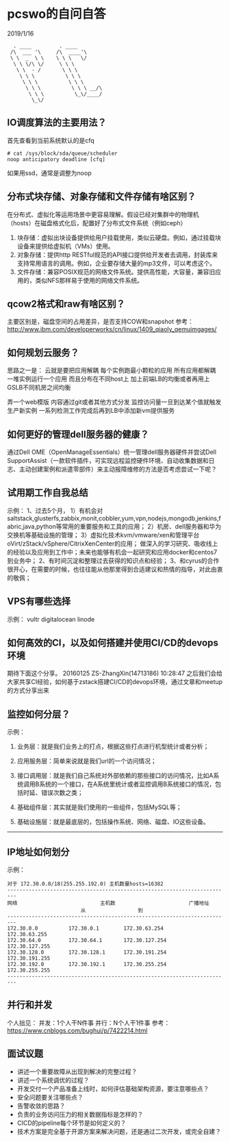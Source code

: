 # pcswo的自问自答

2019/1/16

```
  . ____         . ____
 /\  ___ '\     /\  ____'\
 \ \  _  \ \    \ \ \   \/
  \ \ \/\ \/     \ \ \
   \ \  - /       \ \ \
    \ \ \          \ \ \
     \ \ \          \ \ \
      \ \ \          \ \ \ __/\
       \ \ \          \_\/____/
        \_\/
```



## IO调度算法的主要用法？

首先查看到当前系统默认的是cfq
```
# cat /sys/block/sda/queue/scheduler
noop anticipatory deadline [cfq]
```
如果用ssd，通常是调整为noop


## 分布式块存储、对象存储和文件存储有啥区别？

在分布式、虚拟化等运用场景中更容易理解。假设已经对集群中的物理机（hosts）在磁盘格式化后，配置好了分布式文件系统（例如ceph）
1. 块存储：虚拟出块设备提供给用户挂载使用，类似云硬盘。例如，通过挂载块设备来提供给虚拟机（VMs）使用。
2. 对象存储：提供http RESTful规范的API接口提供给开发者去调用，封装库来支持常用语言的调用。例如，企业要存储大量的mp3文件，可以考虑这个。
3. 文件存储：兼容POSIX规范的网络文件系统。提供高性能，大容量，兼容旧应用的，类似NFS那样易于使用的网络文件系统。


## qcow2格式和raw有啥区别？

主要区别是，磁盘空间的占用差异，是否支持COW和snapshot
参考：http://www.ibm.com/developerworks/cn/linux/1409_qiaoly_qemuimgages/


## 如何规划云服务？

思路之一是：
云就是要把应用解耦 每个实例跑最小颗粒的应用
所有应用都解耦
一堆实例运行一个应用
而且分布在不同host上
加上前端LB的均衡或者再用上GSLB不同机房之间均衡

弄一个web模版
内容通过git或者其他方式分发
监控访问量一旦到达某个值就触发生产新实例
一系列检测工作完成后再到LB中添加新vm提供服务


## 如何更好的管理dell服务器的健康？

通过Dell OME（OpenManageEssentials）统一管理dell服务器硬件并尝试Dell SupportAssist（一款软件插件，可实现远程监控硬件环境、自动收集数据和日志、主动创建案例和派遣零部件）来主动报障维修的方法是否考虑尝试一下呢？


## 试用期工作自我总结

示例：
1、过去5个月，
    1）有机会对saltstack,glusterfs,zabbix,monit,cobbler,yum,vpn,nodejs,mongodb,jenkins,fabric,java,python等常用的重要服务和工具的应用；
    2）机房、dell服务器和华为交换机等基础设施的管理；
    3）虚拟化技术kvm/vmware/xen和管理平台oVirt/zStack/vSphere/CitrixXenCenter的应用；
做深入的学习研究、吸收线上的经验以及应用到工作中；未来也能够有机会一起研究和应用docker和centos7到业务中；
2、有时间沉淀和整理过去获得的知识点和经验；
3、和cyrus的合作很开心，在需要的时候，也往往能从他那里得到合适建议和热情的指导，对此由衷的敬佩；


## VPS有哪些选择

示例：
vultr
digitalocean
linode


## 如何高效的CI，以及如何搭建并使用CI/CD的devops环境
期待下面这个分享。
20160125
ZS-ZhangXin(14713186)  10:28:47
之后我们会给大家共享CI经验，如何基于zstack搭建CI/CD的devops环境，通过文章和meetup的方式分享出来


## 监控如何分层？

示例：
1. 业务层：就是我们业务上的打点，根据这些打点进行机型统计或者分析；

2. 应用服务层：简单来说就是我们url的一个访问情况；

3. 接口调用层：就是我们自己系统对外部依赖的那些接口的访问情况，比如A系统调用B系统的一个接口，在A系统里统计或者监控调用B系统接口的情况，包括时延、错误次数之类；

4. 基础组件层：其实就是我们使用的一些组件，包括MySQL等；

5. 基础设施层：就是最底层的，包括操作系统、网络、磁盘、IO这些设备。
-----------------------------------



## IP地址如何划分

示例：
```
对于 172.30.0.0/18(255.255.192.0) 主机数量hosts=16382
-------------------------------------------------------------------------
网络                           主机数	                    广播地址
                        从                 到
-------------------------------------------------------------------------
172.30.0.0          172.30.0.1        172.30.63.254        172.30.63.255
172.30.64.0         172.30.64.1       172.30.127.254       172.30.127.255
172.30.128.0        172.30.128.1      172.30.191.254       172.30.191.255
172.30.192.0        172.30.192.1      172.30.255.254       172.30.255.255
-------------------------------------------------------------------------

```


## 并行和并发

个人拙见：
并发：1个人干N件事
并行：N个人干1件事
参考：https://www.cnblogs.com/bughui/p/7422214.html


## 面试议题

- 讲述一个重要故障从出现到解决的完整过程？
- 讲述一个系统调优的过程？
- 开发交付一个产品准备上线时，如何评估基础架构资源，要注意哪些点？
- 安全问题要关注哪些点？
- 告警收敛的思路？
- 负责的业务访问压力的相关数据指标是怎样的？
- CICD的pipeline每个环节是如何定义的？
- 技术方案是完全基于开源方案来解决问题，还是通过二次开发，或完全自建？
